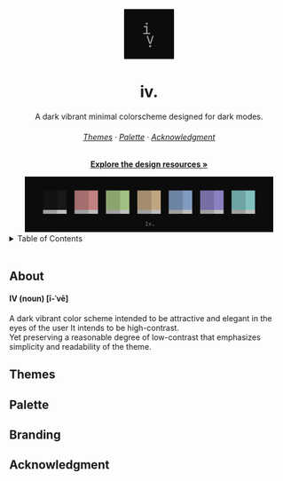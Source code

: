 <div align="center">
  <img src="assets/logo.png" width="90" height="90" />
  <h1>iv.</h1>
  <p>A dark vibrant minimal colorscheme designed for dark modes.</p>
  <h6>
    <a href="#themes">Themes</a> ·
    <a href="#palette">Palette</a> ·
    <a href="#acknowledgment">Acknowledgment</a>
  </h6>
  <p><a href="#themes"><strong>Explore the design resources »</strong></a></p>
  
  <img src="assets/colorscheme.png" height="100" />
    
</div>

<!-- TABLE OF CONTENTS -->
<details>
  <summary>Table of Contents</summary>
  <br />
  <ol>
    <li>
      <a href="#about">About the colorscheme</a>
      <ul>
        <li><a href="#built-with">Built With</a></li>
      </ul>
    </li>
    <li>
      <a href="#themes">Themes</a>
      <ul>
        <li><a href="#available-themes">Available Themes</a></li>
      </ul>
    </li>
    <li>
      <a href="#branding">Palette</a>
      <ul>
        <li><a href="#spades">Spades</a></li>
        <li><a href="#cloverT">Clover</a></li>
      </ul>
    </li>
    <li>
      <a href="#branding">Branding</a>
      <ul>
        <li><a href="#resources">Resources</a></li>
      </ul>
    </li>
    <li><a href="#acknowledgment">Acknowledgment</a></li>
  </ol>
</details>

<br />

## About
#### IV (noun) [ī-ˈvē]

A dark vibrant color scheme intended to be attractive and elegant in the eyes of the user It intends to be high-contrast.   
Yet preserving a reasonable degree of low-contrast that emphasizes simplicity and readability of the theme.  

## Themes



## Palette

## Branding

## Acknowledgment

